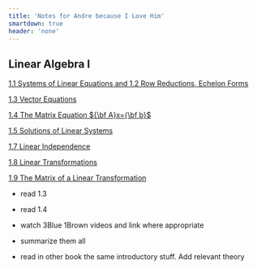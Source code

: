 ```yaml
---
title: 'Notes for Andre because I Love Him'
smartdown: true
header: 'none'
---
```


## Linear Algebra I

[1.1 Systems of Linear Equations and 1.2 Row Reductions, Echelon Forms](/pages/LA1)

[1.3 Vector Equations](/pages/LA2)

[1.4 The Matrix Equation ${\bf A}x={\bf b}$ ](/pages/LA3)

[1.5 Solutions of Linear Systems](/pages/LA4)

[1.7 Linear Independence](/pages/LA5)

[1.8 Linear Transformations](/pages/LA6)

[1.9 The Matrix of a Linear Transformation](/pages/LA7)


- read 1.3
- read 1.4
- watch 3Blue 1Brown videos and link where appropriate

- summarize them all
- read in other book the same introductory stuff.  Add relevant theory

